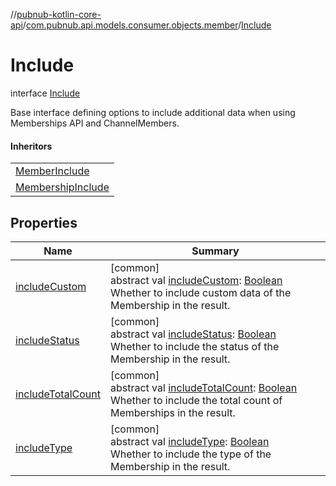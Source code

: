 //[pubnub-kotlin-core-api](../../../index.md)/[com.pubnub.api.models.consumer.objects.member](../index.md)/[Include](index.md)

# Include

interface [Include](index.md)

Base interface defining options to include additional data when using Memberships API and ChannelMembers.

#### Inheritors

| |
|---|
| [MemberInclude](../-member-include/index.md) |
| [MembershipInclude](../../com.pubnub.api.models.consumer.objects.membership/-membership-include/index.md) |

## Properties

| Name | Summary |
|---|---|
| [includeCustom](include-custom.md) | [common]<br>abstract val [includeCustom](include-custom.md): [Boolean](https://kotlinlang.org/api/core/kotlin-stdlib/kotlin/-boolean/index.html)<br>Whether to include custom data of the Membership in the result. |
| [includeStatus](include-status.md) | [common]<br>abstract val [includeStatus](include-status.md): [Boolean](https://kotlinlang.org/api/core/kotlin-stdlib/kotlin/-boolean/index.html)<br>Whether to include the status of the Membership in the result. |
| [includeTotalCount](include-total-count.md) | [common]<br>abstract val [includeTotalCount](include-total-count.md): [Boolean](https://kotlinlang.org/api/core/kotlin-stdlib/kotlin/-boolean/index.html)<br>Whether to include the total count of Memberships in the result. |
| [includeType](include-type.md) | [common]<br>abstract val [includeType](include-type.md): [Boolean](https://kotlinlang.org/api/core/kotlin-stdlib/kotlin/-boolean/index.html)<br>Whether to include the type of the Membership in the result. |
